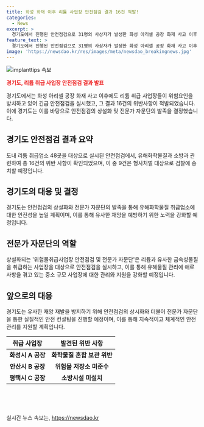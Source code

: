 ```yaml
---
title: 화성 화재 이후 리튬 사업장 안전점검 결과 16건 적발!
categories:
  - News
excerpt: >
  경기도에서 진행된 안전점검으로 31명의 사상자가 발생한 화성 아리셀 공장 화재 사고 이후 위험요인이 방치된 리튬 취급 사업장들이 적발되었다. 48개 리튬 취급 사업장에 대한 긴급 안전점검에서 16건의 위반사항이 발견되었고, 그 중 9건은 형사처벌을 받을 예정이다. 향후 유사사고 방지를 위해 위험물취급사업장 안전점검 및 전문가 자문단이 상설화될 예정이며, 이를 통해 중소 규모 사업장의 안전 관리와 지원이 강화될 것으로 예상된다.
feature_text: >
  경기도에서 진행된 안전점검으로 31명의 사상자가 발생한 화성 아리셀 공장 화재 사고 이후 위험요인이 방치된 리튬 취급 사업장들이 적발되었다. 48개 리튬 취급 사업장에 대한 긴급 안전점검에서 16건의 위반사항이 발견되었고, 그 중 9건은 형사처벌을 받을 예정이다. 향후 유사사고 방지를 위해 위험물취급사업장 안전점검 및 전문가 자문단이 상설화될 예정이며, 이를 통해 중소 규모 사업장의 안전 관리와 지원이 강화될 것으로 예상된다.
image: 'https://newsdao.kr/res/images/meta/newsdao_breakingnews.jpg'
---
```


<p><img src="https://newsdao.kr/res/images/meta/newsdao_breakingnews.jpg" alt="implanttips 속보" /></p>

<p><b><span style="color: #ee2323;">경기도, 리튬 취급 사업장 안전점검 결과 발표</span></b></p>

<p data-ke-size="size16">경기도에서는 화성 아리셀 공장 화재 사고 이후에도 리튬 취급 사업장들이 위험요인을 방치하고 있어 긴급 안전점검을 실시했고, 그 결과 16건의 위반사항이 적발되었습니다. 이에 경기도는 이를 바탕으로 안전점검의 상설화 및 전문가 자문단의 발족을 결정했습니다.</p>

<h2 data-ke-size="size26">경기도 안전점검 결과 요약</h2>

<p data-ke-size="size16">도내 리튬 취급업소 48곳을 대상으로 실시된 안전점검에서, 유해화학물질과 소방과 관련하여 총 16건의 위반 사항이 확인되었으며, 이 중 9건은 형사처벌 대상으로 검찰에 송치할 예정입니다.</p>

<h2 data-ke-size="size26">경기도의 대응 및 결정</h2>

<p data-ke-size="size16">경기도는 안전점검의 상설화와 전문가 자문단의 발족을 통해 유해화학물질 취급업소에 대한 안전성을 높일 계획이며, 이를 통해 유사한 재앙을 예방하기 위한 노력을 강화할 예정입니다.</p>

<h2 data-ke-size="size26">전문가 자문단의 역할</h2>

<p data-ke-size="size16">상설화되는 '위험물취급사업장 안전점검 및 전문가 자문단'은 리튬과 유사한 금속성물질을 취급하는 사업장을 대상으로 안전점검을 실시하고, 이를 통해 유해물질 관리에 애로사항을 겪고 있는 중소 규모 사업장에 대한 관리와 지원을 강화할 예정입니다.</p>

<h2 data-ke-size="size26">앞으로의 대응</h2>

<p data-ke-size="size16">경기도는 유사한 재앙 재발을 방지하기 위해 안전점검의 상시화와 더불어 전문가 자문단을 통한 실질적인 안전 컨설팅을 진행할 예정이며, 이를 통해 지속적이고 체계적인 안전 관리를 지원할 계획입니다.</p>

<table>
    <thead>
        <tr>
            <th>취급 사업장</th>
            <th>발견된 위반 사항</th>
        </tr>
    </thead>
    <tbody>
        <tr>
            <td style="text-align: center; height: 17px;"><b>화성시 A 공장</b></td>
            <td style="text-align: center; height: 17px;"><b>화학물질 혼합 보관 위반</b></td>
        </tr>
        <tr>
            <td style="text-align: center; height: 17px;"><b>안산시 B 공장</b></td>
            <td style="text-align: center; height: 17px;"><b>위험물 저장소 미준수</b></td>
        </tr>
        <tr>
            <td style="text-align: center; height: 17px;"><b>평택시 C 공장</b></td>
            <td style="text-align: center; height: 17px;"><b>소방시설 미설치</b></td>
        </tr>
    </tbody>
</table>

<p data-ke-size="size16">&nbsp;</p>

<p data-ke-size="size16">&nbsp;</p>
실시간 뉴스 속보는, <a href="https://newsdao.kr" rel="dofollow">https://newsdao.kr</a>


